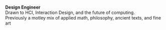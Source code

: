 **Design Engineer** <br />
Drawn to HCI, Interaction Design, and the future of computing. <br />
Previously a motley mix of applied math, philosophy, ancient texts, and fine art
